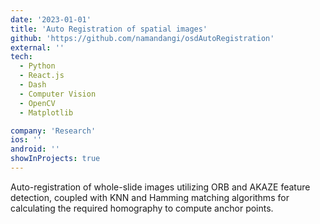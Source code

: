 ```yaml
---
date: '2023-01-01'
title: 'Auto Registration of spatial images'
github: 'https://github.com/namandangi/osdAutoRegistration'
external: ''
tech:
  - Python
  - React.js
  - Dash
  - Computer Vision
  - OpenCV
  - Matplotlib

company: 'Research'
ios: ''
android: ''
showInProjects: true
---
```


Auto-registration of whole-slide images utilizing ORB and AKAZE feature detection, coupled with KNN and Hamming matching
algorithms for calculating the required homography to compute anchor points.